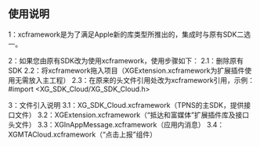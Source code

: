 ## 使用说明

1：xcframework是为了满足Apple新的库类型所推出的，集成时与原有SDK二选一。

2：如果您由原有SDK改为使用xcframework，使用步骤如下：
    2.1：删除原有SDK
    2.2：将xcframework拖入项目（XGExtension.xcframework为扩展插件使用无需放入主工程）
    2.3：在原来的头文件引用处改为xcframework引用，示例：#import <XG_SDK_Cloud/XG_SDK_Cloud.h>
    
3：文件引入说明
    3.1：XG_SDK_Cloud.xcframework（TPNS的主SDK，提供接口文件）
    3.2：XGExtension.xcframework（“抵达和富媒体”扩展插件库及接口头文件）
    3.3：XGInAppMessage.xcframework（应用内消息）
    3.4：XGMTACloud.xcframework（“点击上报”组件）
